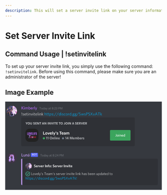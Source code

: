```yaml
---
description: This will set a server invite link on your server information.
---
```


# Set Server Invite Link

## Command Usage \| !setinvitelink

To set up your server invite link, you simply use the following command: `!setinvitelink`. Before using this command, please make sure you are an administrator of the server!

## Image Example

![](../../.gitbook/assets/image%20%2811%29.png)

